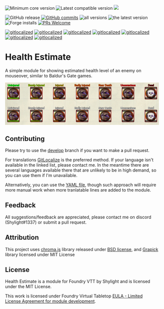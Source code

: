 ![](https://img.shields.io/badge/dynamic/json?url=https://raw.githubusercontent.com/prolice/healthEstimateSwffg/healthEstimateSwffg/module.json&label=core&query=minimumCoreVersion&suffix=%2B&color=important "Minimum core version") 
![](https://img.shields.io/badge/dynamic/json?url=https://raw.githubusercontent.com/prolice/healthEstimateSwffg/healthEstimateSwffg/module.json&label=compatible&query=compatibleCoreVersion&color=important "Latest compatible version") 
![](https://img.shields.io/badge/dynamic/json?url=https://raw.githubusercontent.com/prolice/healthEstimateSwffg/healthEstimateSwffg/module.json&label=version&query=version&style=plasticcolor=success)

![GitHub release](https://img.shields.io/github/release-date/Prolice/healthEstimateSwffg)
[![GitHub commits](https://img.shields.io/github/commits-since/Shylight/healthEstimate/latest/develop)](https://github.com/Shylight/healthEstimate/commits/develop) 
![all versions](https://img.shields.io/github/downloads/Shylight/healthEstimate/total) 
![the latest version](https://img.shields.io/github/downloads/Shylight/healthEstimate/latest/total) 
![Forge installs](https://img.shields.io/badge/dynamic/json?label=Forge%20Installs&query=package.installs&suffix=%25&url=https%3A%2F%2Fforge-vtt.com%2Fapi%2Fbazaar%2Fpackage%2FhealthEstimate)
[![PRs Welcome](https://img.shields.io/badge/PRs-welcome-brightgreen.svg)](http://makeapullrequest.com) 

[![gitlocalized ](https://gitlocalize.com/repo/4792/de/badge.svg)](https://gitlocalize.com/repo/4792/de?utm_source=badge) 
[![gitlocalized ](https://gitlocalize.com/repo/4792/es/badge.svg)](https://gitlocalize.com/repo/4792/es?utm_source=badge) 
[![gitlocalized ](https://gitlocalize.com/repo/4792/fr/badge.svg)](https://gitlocalize.com/repo/4792/fr?utm_source=badge)
[![gitlocalized ](https://gitlocalize.com/repo/4792/it/badge.svg)](https://gitlocalize.com/repo/4792/it?utm_source=badge)
[![gitlocalized ](https://gitlocalize.com/repo/4792/ko/badge.svg)](https://gitlocalize.com/repo/4792/ko?utm_source=badge)
[![gitlocalized ](https://gitlocalize.com/repo/4792/zh-CN/badge.svg)](https://gitlocalize.com/repo/4792/zh-CN?utm_source=badge)
[![gitlocalized ](https://gitlocalize.com/repo/4792/ru/badge.svg)](https://gitlocalize.com/repo/4792/ru?utm_source=badge)

# Health Estimate
A simple module for showing estimated health level of an enemy on mouseover, similar to Baldur's Gate games. 

![example](example.png)

## Contributing
Please try to use the [develop](https://github.com/Shylight/healthEstimate/tree/develop) branch if you want to make a pull request.

For translations [GitLocalize](https://gitlocalize.com/repo/4792/whole_project) is the preferred method. If your language isn't available in the linked list, please contact me. In the meantime there are several languages available there that are unlikely to be in high demand, so you can use them if I'm unavailable.

Alternatively, you can use the [YAML file](src/lang/en.yml), though such approach will require more manual work when more tranlatable lines are added to the module.

## Feedback
All suggestions/feedback are appreciated, please contact me on discord (Shylight#1337) or submit a pull request.

## Attribution
This project uses [chroma.js](https://github.com/gka/chroma.js) library released under [BSD license](http://opensource.org/licenses/BSD-3-Clause), and [Grapick](https://gitlocalize.com/repo/4792/whole_project?utm_source=badge) library licensed under MIT License

## License
Health Estimate is a module for Foundry VTT by Shylight and is licensed under the MIT License.

This work is licensed under Foundry Virtual Tabletop [EULA - Limited License Agreement for module development](https://foundryvtt.com/article/license/).